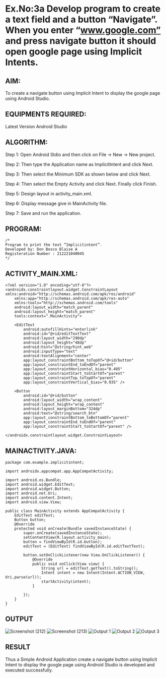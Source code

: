 # Ex.No:3a Develop program to create a text field and a button “Navigate”. When you enter “www.google.com” and press navigate button it should open google page using Implicit Intents.


## AIM:

To create a navigate button using Implicit Intent to display the google page using Android Studio.

## EQUIPMENTS REQUIRED:

Latest Version Android Studio

## ALGORITHM:
Step 1: Open Android Stdio and then click on File -> New -> New project.

Step 2: Then type the Application name as ImplicitIntent and click Next.

Step 3: Then select the Minimum SDK as shown below and click Next.

Step 4: Then select the Empty Activity and click Next. Finally click Finish.

Step 5: Design layout in activity_main.xml.

Step 6: Display message give in MainActivity file.

Step 7: Save and run the application.


## PROGRAM:
```
/*
Program to print the text “Implicitintent”.
Developed by: Don Bosco Blaise A
Registeration Number : 212221040045
*/
```
## ACTIVITY_MAIN.XML:
```
<?xml version="1.0" encoding="utf-8"?>
<androidx.constraintlayout.widget.ConstraintLayout xmlns:android="http://schemas.android.com/apk/res/android"
    xmlns:app="http://schemas.android.com/apk/res-auto"
    xmlns:tools="http://schemas.android.com/tools"
    android:layout_width="match_parent"
    android:layout_height="match_parent"
    tools:context=".MainActivity">

    <EditText
        android:autofillHints="enterlink"
        android:id="@+id/editTextText"
        android:layout_width="290dp"
        android:layout_height="48dp"
        android:hint="@string/hint_web"
        android:inputType="text"
        android:textAlignment="center"
        app:layout_constraintBottom_toTopOf="@+id/button"
        app:layout_constraintEnd_toEndOf="parent"
        app:layout_constraintHorizontal_bias="0.495"
        app:layout_constraintStart_toStartOf="parent"
        app:layout_constraintTop_toTopOf="parent"
        app:layout_constraintVertical_bias="0.935" />

    <Button
        android:id="@+id/button"
        android:layout_width="wrap_content"
        android:layout_height="wrap_content"
        android:layout_marginBottom="324dp"
        android:text="@string/search_btn"
        app:layout_constraintBottom_toBottomOf="parent"
        app:layout_constraintEnd_toEndOf="parent"
        app:layout_constraintStart_toStartOf="parent" />

</androidx.constraintlayout.widget.ConstraintLayout>
```
## MAINACTIVITY.JAVA:
```
package com.example.implicitintent;

import androidx.appcompat.app.AppCompatActivity;

import android.os.Bundle;
import android.widget.EditText;
import android.widget.Button;
import android.net.Uri;
import android.content.Intent;
import android.view.View;

public class MainActivity extends AppCompatActivity {
    EditText editText;
    Button button;
    @Override
    protected void onCreate(Bundle savedInstanceState) {
        super.onCreate(savedInstanceState);
        setContentView(R.layout.activity_main);
        button = findViewById(R.id.button);
        editText = (EditText) findViewById(R.id.editTextText);

        button.setOnClickListener(new View.OnClickListener() {
            @Override
            public void onClick(View view) {
                String url = editText.getText().toString();
                Intent intent = new Intent(Intent.ACTION_VIEW, Uri.parse(url));
                startActivity(intent);
            }

        });
    }
}
```

## OUTPUT
![Screenshot (212)](https://github.com/DonBoscoBlaiseA/ImplicitIntent-MAD/assets/140850829/29e5c170-5c03-49a0-820c-402ce53566a2)
![Screenshot (213)](https://github.com/DonBoscoBlaiseA/ImplicitIntent-MAD/assets/140850829/c550f9c6-09b1-479d-aa40-594515ca34fb)
![Output 1](https://github.com/DonBoscoBlaiseA/Mobile-Application-Development/assets/140850829/7378ba9b-19db-4389-8a7b-76bdd0053dd2)
![Output 2](https://github.com/DonBoscoBlaiseA/Mobile-Application-Development/assets/140850829/553a56a6-e76a-4606-a46f-4007753329ec)
![Output 3](https://github.com/DonBoscoBlaiseA/Mobile-Application-Development/assets/140850829/c527aca9-be33-427d-9b3e-1840b201a66a)



## RESULT
Thus a Simple Android Application create a navigate button using Implicit Intent to display the google page using Android Studio is developed and executed successfully.
